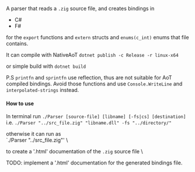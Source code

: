 
A parser that reads a `.zig` source file, and creates bindings in
- C#
- F#

for the `export` functions and `extern` structs and `enums(c_int)` enums that file contains.

It can compile with NativeAoT
`dotnet publish -c Release -r linux-x64`

or simple build with `dotnet build`

P.S
`printfn` and `sprintfn` use reflection, thus are not suitable for AoT compiled bindings.
Avoid those functions and use `Console.WriteLine` and `interpolated-strings` instead.

#### How to use
In terminal run `./Parser [source-file] [libname] [-fs|cs] [destination]` \
i.e. `./Parser "../src_file.zig" "libname.dll" -fs "../directory/"` 

otherwise it can run as \
`./Parser "../src_file.zig"'  \

to create a '.html' documentation of the `.zig` source file \

TODO: implement a '.html' documentation for the generated bindings file.
